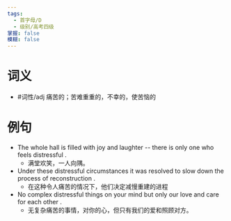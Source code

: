 ```yaml
---
tags:
  - 首字母/D
  - 级别/高考四级
掌握: false
模糊: false
---
```

# 词义
- #词性/adj  痛苦的；苦难重重的，不幸的，使苦恼的
# 例句
- The whole hall is filled with joy and laughter -- there is only one who feels distressful .
	- 满堂欢笑，一人向隅。
- Under these distressful circumstances it was resolved to slow down the process of reconstruction .
	- 在这种令人痛苦的情况下，他们决定减慢重建的进程
- No complex distressful things on your mind but only our love and care for each other .
	- 无复杂痛苦的事情，对你的心，但只有我们的爱和照顾对方。
